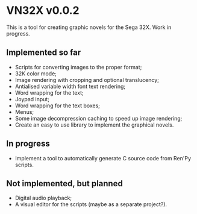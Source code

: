 VN32X v0.0.2
============

This is a tool for creating graphic novels for the Sega 32X.
Work in progress.

Implemented so far
------------------

* Scripts for converting images to the proper format;
* 32K color mode;
* Image rendering with cropping and optional translucency;
* Antialised variable width font text rendering;
* Word wrapping for the text;
* Joypad input;
* Word wrapping for the text boxes;
* Menus;
* Some image decompression caching to speed up image rendering;
* Create an easy to use library to implement the graphical novels.

In progress
-----------
* Implement a tool to automatically generate C source code from Ren'Py scripts.

Not implemented, but planned
----------------------------

* Digital audio playback;
* A visual editor for the scripts (maybe as a separate project?).
